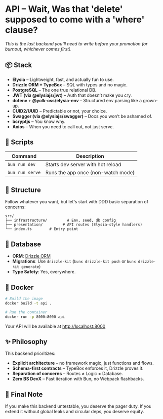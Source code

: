 # API – Wait, Was that 'delete' supposed to come with a 'where' clause?

*This is the last backend you'll need to write before your promotion (or burnout, whichever comes first).*

## 📦 Stack

* **Elysia** – Lightweight, fast, and actually fun to use.
* **Drizzle ORM + TypeBox** – SQL with types and no magic.
* **PostgreSQL** – The one true relational DB.
* **JWT (via @elysiajs/jwt)** – Auth that doesn’t make you cry.
* **dotenv + @yolk-oss/elysia-env** – Structured env parsing like a grown-up.
* **CUID2/UUID** – Predictable or not, your choice.
* **Swagger (via @elysiajs/swagger)** – Docs you won’t be ashamed of.
* **bcryptjs** – You know why.
* **Axios** – When you need to call out, not just serve.

## 🚀 Scripts

| Command        | Description                             |
| -------------- | --------------------------------------- |
| `bun run dev`  | Starts dev server with hot reload       |
| `bun run serve`| Runs the app once (non-watch mode)      |

## 📂 Structure

Follow whatever you want, but let's start with DDD basic separation of concerns:
```
src/
├── infrastructure/         # Env, seed, db config
├── presentation/         # API routes (Elysia-style handlers)
└── index.ts        # Entry point
```

## 💠 Database

* **ORM**: [Drizzle ORM](https://orm.drizzle.team/)
* **Migrations**: Use `drizzle-kit` (`bunx drizzle-kit push` or `bunx drizzle-kit generate`)
* **Type Safety**: Yes, everywhere.

## 🐳 Docker

```bash
# Build the image
docker build -t api .

# Run the container
docker run -p 8000:8000 api
```

Your API will be available at [http://localhost:8000](http://localhost:8000)

## ✨ Philosophy

This backend prioritizes:

* **Explicit architecture** – no framework magic, just functions and flows.
* **Schema-first contracts** – TypeBox enforces it, Drizzle proves it.
* **Separation of concerns** – Routes ≠ Logic ≠ Database.
* **Zero BS DevX** – Fast iteration with Bun, no Webpack flashbacks.

## 🧠 Final Note

If you make this backend untestable, you deserve the pager duty.
If you extend it without global leaks and circular deps, you deserve equity.
